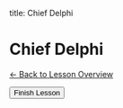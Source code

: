 title: Chief Delphi
<div id="lesson-id" data-lesson-id="chief"></div>
<h1 class="lesson-title">Chief Delphi</h1>
<p class="lesson-subtitle">
  <a href="/design/reading/" class="lesson-back-inline">← Back to Lesson Overview</a>
</p>



<button id="finish-lesson" class="completed-lesson-button">
  Finish Lesson
</button>